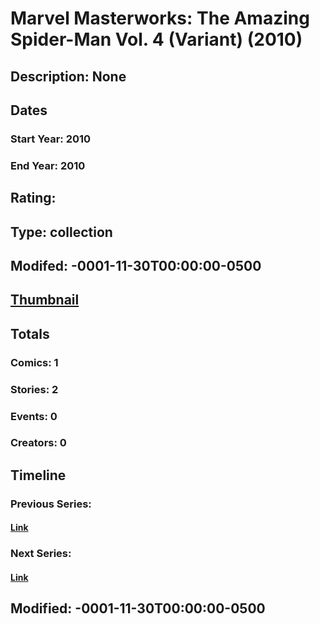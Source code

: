 # Marvel Masterworks: The Amazing Spider-Man Vol. 4 (Variant) (2010)
## Description: None
## Dates
### Start Year: 2010
### End Year: 2010
## Rating: 
## Type: collection
## Modifed: -0001-11-30T00:00:00-0500
## [Thumbnail](http://i.annihil.us/u/prod/marvel/i/mg/1/50/4baa811caccc5.jpg)
## Totals
### Comics: 1
### Stories: 2
### Events: 0
### Creators: 0
## Timeline
### Previous Series: 
#### [Link]()
### Next Series: 
#### [Link]()
## Modified: -0001-11-30T00:00:00-0500